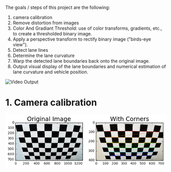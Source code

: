 The goals / steps of this project are the following:

1.  camera calibration 
2.  Remove distortion from images
3.  Color And Gradiant Threshold: use of color transforms, gradients, etc., to create a thresholded binary image.
4.  Apply a perspective transform to rectify binary image ("birds-eye view").
5.  Detect lane lines
6.  Determine the lane curvature
7.  Warp the detected lane boundaries back onto the original image.
8.  Output visual display of the lane boundaries and numerical estimation of lane curvature and vehicle position.

![Video Output](https://www.youtube.com/watch?v=_u6I9w6048w)

# 1. Camera calibration 

![Calibration result](https://github.com/parthasen/SDC/blob/P4/output_images/1.png)

